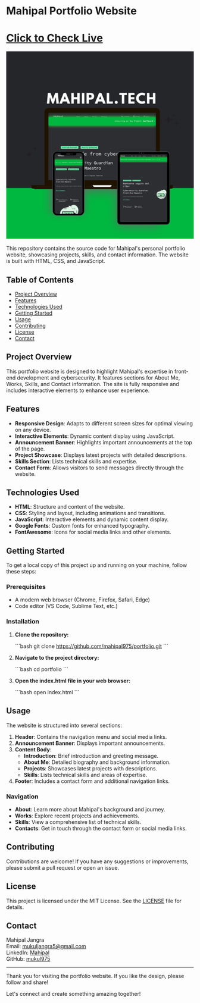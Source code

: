 
# Mahipal Portfolio Website

<h1><a href="https://mahipal.tech/"> Click to Check Live</a></h1>
<img src="assets/Mockup.png"><br>

This repository contains the source code for Mahipal's personal portfolio website, showcasing projects, skills, and contact information. The website is built with HTML, CSS, and JavaScript.

## Table of Contents

- [Project Overview](#project-overview)
- [Features](#features)
- [Technologies Used](#technologies-used)
- [Getting Started](#getting-started)
- [Usage](#usage)
- [Contributing](#contributing)
- [License](#license)
- [Contact](#contact)

## Project Overview

This portfolio website is designed to highlight Mahipal's expertise in front-end development and cybersecurity. It features sections for About Me, Works, Skills, and Contact information. The site is fully responsive and includes interactive elements to enhance user experience.

## Features

- **Responsive Design**: Adapts to different screen sizes for optimal viewing on any device.
- **Interactive Elements**: Dynamic content display using JavaScript.
- **Announcement Banner**: Highlights important announcements at the top of the page.
- **Project Showcase**: Displays latest projects with detailed descriptions.
- **Skills Section**: Lists technical skills and expertise.
- **Contact Form**: Allows visitors to send messages directly through the website.

## Technologies Used

- **HTML**: Structure and content of the website.
- **CSS**: Styling and layout, including animations and transitions.
- **JavaScript**: Interactive elements and dynamic content display.
- **Google Fonts**: Custom fonts for enhanced typography.
- **FontAwesome**: Icons for social media links and other elements.

## Getting Started

To get a local copy of this project up and running on your machine, follow these steps:

### Prerequisites

- A modern web browser (Chrome, Firefox, Safari, Edge)
- Code editor (VS Code, Sublime Text, etc.)

### Installation

1. **Clone the repository:**
   
   \`\`\`bash
   git clone https://github.com/mahipal975/portfolio.git
   \`\`\`

3. **Navigate to the project directory:**

   \`\`\`bash
   cd portfolio
   \`\`\`

5. **Open the index.html file in your web browser:**

    \`\`\`bash
   open index.html
   \`\`\`

## Usage

The website is structured into several sections:

1. **Header**: Contains the navigation menu and social media links.
2. **Announcement Banner**: Displays important announcements.
3. **Content Body**: 
   - **Introduction**: Brief introduction and greeting message.
   - **About Me**: Detailed biography and background information.
   - **Projects**: Showcases latest projects with descriptions.
   - **Skills**: Lists technical skills and areas of expertise.
4. **Footer**: Includes a contact form and additional navigation links.

### Navigation

- **About**: Learn more about Mahipal's background and journey.
- **Works**: Explore recent projects and achievements.
- **Skills**: View a comprehensive list of technical skills.
- **Contacts**: Get in touch through the contact form or social media links.

## Contributing

Contributions are welcome! If you have any suggestions or improvements, please submit a pull request or open an issue.

## License

This project is licensed under the MIT License. See the [LICENSE](LICENSE) file for details.

## Contact

Mahipal Jangra  
Email: [mukuljangra5@gmail.com](mailto:mukuljangra5@gmail.com)  
LinkedIn: [Mahipal](https://www.linkedin.com/in/mahipal975/)  
GitHub: [mukul975](https://github.com/mukul975)  

---

Thank you for visiting the portfolio website. If you like the design, please follow and share!

Let's connect and create something amazing together!

